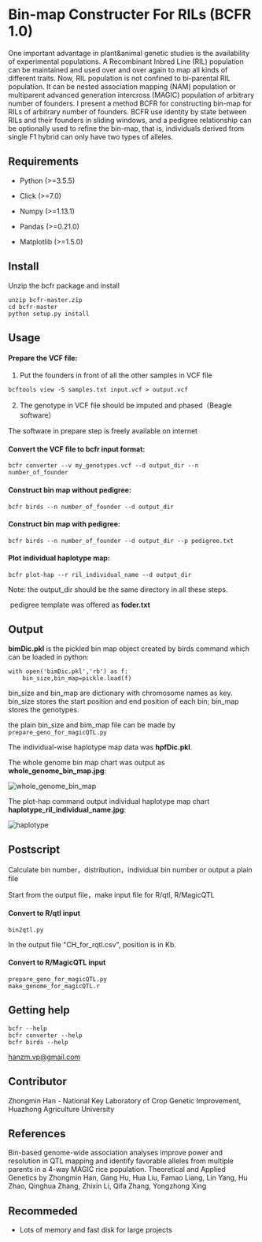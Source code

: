 # Bin-map Constructer For RILs (BCFR 1.0)

One important advantage in plant&animal genetic studies is the availability of experimental populations.  A Recombinant Inbred Line (RIL) population can be maintained and used over and over again to map all kinds of different traits. Now,  RIL population is not confined to bi-parental RIL population. It can be nested association mapping (NAM) population or multiparent advanced generation intercross (MAGIC) population of arbitrary number of founders. I present  a method BCFR for constructing bin-map for RILs of arbitrary number of founders.  BCFR use identity by state between RILs and their founders in  sliding windows,  and a pedigree relationship can be optionally used to refine the bin-map, that is, individuals derived from single F1 hybrid can only have two types of alleles. 

## Requirements

* Python (>=3.5.5)

* Click (>=7.0)

* Numpy (>=1.13.1)

* Pandas (>=0.21.0)

* Matplotlib (>=1.5.0)

## Install

Unzip the bcfr package and install

```
unzip bcfr-master.zip
cd bcfr-master
python setup.py install
```

## Usage

#### Prepare the VCF file:
1) Put the founders in front of all the other samples in VCF file 
```
bcftools view -S samples.txt input.vcf > output.vcf
```
2) The genotype in VCF file should be imputed and phased（Beagle software）

The software in prepare step is freely available on internet 
#### Convert the VCF file to bcfr input format:

```
bcfr converter --v my_genotypes.vcf --d output_dir --n number_of_founder 
```

#### Construct bin map without pedigree:

```
bcfr birds --n number_of_founder --d output_dir
```

#### Construct bin map with pedigree:

```
bcfr birds --n number_of_founder --d output_dir --p pedigree.txt
```

#### Plot individual haplotype map:

```
bcfr plot-hap --r ril_individual_name --d output_dir
```

Note: the output_dir should be the same directory in all these steps.

​          pedigree template was offered as  **foder.txt**

## Output

**bimDic.pkl** is the pickled bin map object created by birds command which can be loaded in python:

```
with open('bimDic.pkl','rb') as f:
	bin_size,bin_map=pickle.load(f)
```

bin_size and bin_map are dictionary with chromosome names as key.  bin_size stores the start position and end position of each bin; bin_map stores the genotypes.

the plain bin_size and bim_map file can be made by ```prepare_geno_for_magicQTL.py```

The individual-wise haplotype map data was **hpfDic.pkl**.

The whole genome bin map chart was output as **whole_genome_bin_map.jpg**:

![whole_genome_bin_map](https://raw.githubusercontent.com/yxrose/bcfr/master/screenshots/whole_genome_bin_map.png)

The plot-hap command  output individual haplotype map chart **haplotype_ril_individual_name.jpg**:

![haplotype](https://raw.githubusercontent.com/yxrose/bcfr/master/screenshots/haplotype.png)

## Postscript
Calculate bin number，distribution，individual bin number or output a plain file

Start from the output file，make input file for R/qtl, R/MagicQTL
#### Convert to R/qtl input
```
bin2qtl.py
```
In the output file "CH_for_rqtl.csv", position is in Kb.
#### Convert to R/MagicQTL input
```
prepare_geno_for_magicQTL.py
make_genome_for_magicQTL.r
```
## Getting help
```
bcfr --help
bcfr converter --help
bcfr birds --help
```
hanzm.vp@gmail.com
## Contributor

Zhongmin Han - National Key Laboratory of Crop Genetic Improvement, Huazhong Agriculture University

## References

Bin-based genome-wide association analyses improve power and resolution in QTL mapping and identify favorable alleles from multiple parents in a 4-way MAGIC rice population. Theoretical and Applied Genetics by Zhongmin Han, Gang Hu, Hua Liu, Famao Liang, Lin Yang, Hu Zhao, Qinghua Zhang, Zhixin Li, Qifa Zhang, Yongzhong Xing

## Recommeded

* Lots of memory and fast disk for large projects



